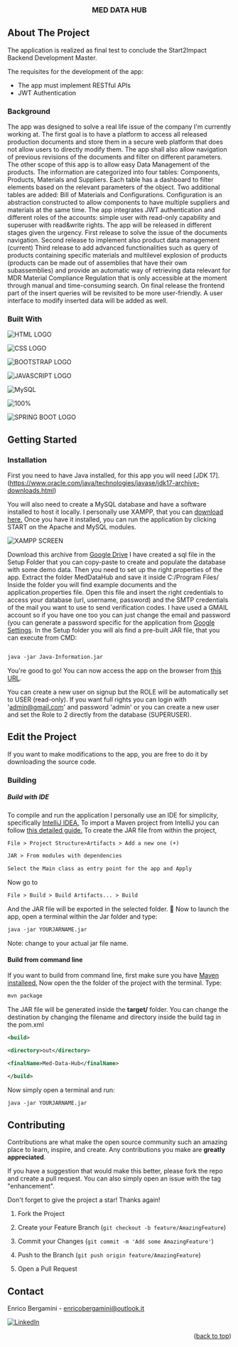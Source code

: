   
  


<a  name="readme-top"  id="readme-top"></a>

  

  
  

  

<h3  align="center">MED DATA HUB</h3>

  

  

<!-- ABOUT THE PROJECT -->

  

## About The Project

  

  
  
  

  

The application is realized as final test to conclude the  Start2Impact Backend Development Master.

  

  

The requisites for the development of the app: 
  

* The app must implement RESTful APIs
* JWT Authentication

### Background
The app was designed to solve a real life issue of the company I'm currently working at.
The first goal is to have a platform to access all released production documents and store them in a secure web platform that does not allow users to directly modify them.
The app shall also allow navigation of previous revisions of the documents and filter on different parameters.
The other scope of this app is to allow easy Data Management of the products.
The information are categorized into four tables: Components, Products, Materials and Suppliers.
Each table has a dashboard to filter elements based on the relevant parameters of the object.
Two additional tables are added: Bill of Materials and Configurations.
Configuration is an abstraction constructed to allow components to have multiple suppliers and materials at the same time.
The app integrates JWT authentication and different roles of the accounts: simple user with read-only capability and superuser with read&write rights.
The app will be released in different stages given the urgency.
First release to solve the issue of the documents navigation.
Second release to implement also product data management (current)
Third release to add advanced functionalities such as query of products containing specific materials and multilevel explosion of products (products can be made out of assemblies that have their own subassemblies) and provide an automatic way of retrieving data relevant for MDR Material Compliance Regulation that is only accessible at the moment through manual and time-consuming search.
On final release the frontend part of the insert queries will be revisited to be more user-friendly.
A user interface to modify inserted data will be added as well.
  
  
  

  
  
  

  



  

  

### Built With

  
![HTML LOGO](https://img.shields.io/badge/HTML5-E34F26?style=for-the-badge&logo=HTML5&logoColor=FFF)

![CSS LOGO](https://img.shields.io/badge/CSS3-1572B6?style=for-the-badge&logo=CSS3)

![BOOTSTRAP LOGO](https://img.shields.io/badge/BOOTSTRAP-7952B3?style=for-the-badge&logo=Bootstrap&logoColor=FFF)


![JAVASCRIPT LOGO](https://img.shields.io/badge/Java-Script-F7DF1E?style=for-the-badge&logo=Javascript)

![MySQL](https://img.shields.io/badge/mysql-000000?style=for-the-badge&logo=mysql&logoColor=white)

  

![100% ](https://img.shields.io/badge/-JAVA-violet?style=for-the-badge)

  
  ![SPRING BOOT LOGO](https://img.shields.io/badge/Spring-BOOT-6DB33F?style=for-the-badge&logo=Spring-Boot&logoColor=FFF)
  
  
  
  
  
  

  
  
  

  

<!-- GETTING STARTED -->

  

## Getting Started

  

  

  
  

  

### Installation

First you need to have Java installed, for this app you will need [JDK 17].(https://www.oracle.com/java/technologies/javase/jdk17-archive-downloads.html)


You will also need to create a MySQL database and have a software installed to host it locally.
I personally use XAMPP, that you can  [download  here.](https://www.apachefriends.org/download)
Once you have it installed, you can run the application by clicking START on the Apache and MySQL modules.

  ![XAMPP SCREEN](https://i.postimg.cc/zfDb5csn/xampp.png)

Download this archive from [Google Drive](https://drive.google.com/file/d/13zKDxiXtFuOSTavu7llxqL5v3cl2WXGs/view?usp=sharing)
I have created a sql file in the Setup Folder that you can copy-paste to create and populate the database with some demo data.
Then you need to set up the right properties of the app.
Extract the folder MedDataHub and save it inside C:/Program Files/
Inside the folder you will find example documents and the application.properties file.
Open this file and insert the right credentials to access your database (url, username, password) and the SMTP credentials of the mail you want to use to send verification codes.
I have used a GMAIL account so if you have one too you can just change the email and password (you can generate a password specific for the application from [Google Settings](https://myaccount.google.com/apppasswords).
In the Setup folder you will als find a pre-built JAR file, that you can execute from CMD:

```xml

java -jar Java-Information.jar

```

  

<!-- USAGE EXAMPLES -->

You're good to go! You can now access the app on the browser from [this URL](http://localhost:8080/app/).

You can create a new user on signup but the ROLE will be automatically set to USER (read-only).
 If you want full rights you can login with 'admin@gmail.com' and password 'admin' or you can create a new user and set the Role to 2 directly from the database (SUPERUSER).



## Edit the Project
If you want to make modifications to the app, you are free to do it by downloading the source code.


### Building
##### Build with IDE
To compile and run the application I personally use an IDE for simplicity, specifically  [IntelliJ IDEA.](https://www.jetbrains.com/idea/download/?section=windows)
To import a Maven project from IntelliJ you can follow [this detailed guide.](https://www.jetbrains.com/guide/java/tutorials/working-with-maven/importing-a-project/)
To create the JAR file from within the project,
```xml
File > Project Structure>Artifacts > Add a new one (+)
```
```xml
JAR > From modules with dependencies
```
```xml
Select the Main class as entry point for the app and Apply
```
Now go to 
```xml
File > Build > Build Artifacts... > Build
```
And the JAR file will be exported in the selected folder. 🎉
Now to launch the app, open a terminal within the Jar folder and type:
```xml
java -jar YOURJARNAME.jar
```
Note: change to your actual jar file name.
#### Build from command line
If you want to build from command line, first make sure you have [Maven installeed.](https://maven.apache.org/install.html)
Now open the the folder of the project with the terminal.
Type:
```xml
mvn package
```

The JAR file will be generated inside the **target/** folder.
You can change the destination by changing the filename and directory inside the build tag in the pom.xml
```xml
<build>

<directory>out</directory>

<finalName>Med-Data-Hub</finalName>

</build>
```
Now simply open a terminal and run:
```xml
java -jar YOURJARNAME.jar
```



## Contributing

  

  

Contributions are what make the open source community such an amazing place to learn, inspire, and create. Any contributions you make are **greatly appreciated**.

  

  

If you have a suggestion that would make this better, please fork the repo and create a pull request. You can also simply open an issue with the tag "enhancement".

  

Don't forget to give the project a star! Thanks again!

  

  

1. Fork the Project

  

2. Create your Feature Branch (`git checkout -b feature/AmazingFeature`)

  

3. Commit your Changes (`git commit -m 'Add some AmazingFeature'`)

  

4. Push to the Branch (`git push origin feature/AmazingFeature`)

  

5. Open a Pull Request

  

  
  
  

  
  
  

  

<!-- CONTACT -->

  

## Contact

  

  

Enrico Bergamini - enricobergamini@outlook.it

  

[![LinkedIn][linkedin-shield]][linkedin-url]

  

  

<p  align="right">(<a  href="#readme-top">back to top</a>)</p>

  
  

  
  

<!-- MARKDOWN LINKS & IMAGES -->

  

<!-- https://www.markdownguide.org/basic-syntax/#reference-style-links -->

  

[contributors-shield]: https://img.shields.io/github/contributors/othneildrew/Best-README-Template.svg?style=for-the-badge

  

[contributors-url]: https://github.com/othneildrew/Best-README-Template/graphs/contributors

  

[forks-shield]: https://img.shields.io/github/forks/othneildrew/Best-README-Template.svg?style=for-the-badge

  

[forks-url]: https://github.com/othneildrew/Best-README-Template/network/members

  

[stars-shield]: https://img.shields.io/github/stars/othneildrew/Best-README-Template.svg?style=for-the-badge

  

[stars-url]: https://github.com/othneildrew/Best-README-Template/stargazers

  

[issues-shield]: https://img.shields.io/github/issues/othneildrew/Best-README-Template.svg?style=for-the-badge

[HTML-url]: https://img.shields.io/badge/HTML5-E34F26?style=for-the-badge&logo=html5&logoColor=whit

[issues-url]: https://github.com/othneildrew/Best-README-Template/issues

  

[license-shield]: https://img.shields.io/github/license/othneildrew/Best-README-Template.svg?style=for-the-badge

  

[license-url]: https://github.com/othneildrew/Best-README-Template/blob/master/LICENSE.txt

  

[linkedin-shield]: https://img.shields.io/badge/-LinkedIn-black.svg?style=for-the-badge&logo=linkedin&colorB=555

  

[linkedin-url]: https://linkedin.com/in/enrico-bergamini

  

[product-screenshot]: images/screenshot.png

  

[Next.js]: https://img.shields.io/badge/next.js-000000?style=for-the-badge&logo=nextdotjs&logoColor=white

  

[Next-url]: https://nextjs.org/

  

[React.js]: https://img.shields.io/badge/React-20232A?style=for-the-badge&logo=react&logoColor=61DAFB

  

[React-url]: https://reactjs.org/

  

[Vue.js]: https://img.shields.io/badge/Vue.js-35495E?style=for-the-badge&logo=vuedotjs&logoColor=4FC08D

  

[Vue-url]: https://vuejs.org/

  

[Angular.io]: https://img.shields.io/badge/Angular-DD0031?style=for-the-badge&logo=angular&logoColor=white

  

[Angular-url]: https://angular.io/

  

[Svelte.dev]: https://img.shields.io/badge/Svelte-4A4A55?style=for-the-badge&logo=svelte&logoColor=FF3E00

  

[Svelte-url]: https://svelte.dev/

  

[Laravel.com]: https://img.shields.io/badge/Laravel-FF2D20?style=for-the-badge&logo=laravel&logoColor=white

  

[Laravel-url]: https://laravel.com

  

[Bootstrap.com]: https://img.shields.io/badge/Bootstrap-563D7C?style=for-the-badge&logo=bootstrap&logoColor=white

  

[Bootstrap-url]: https://getbootstrap.com

  

[JQuery.com]: https://img.shields.io/badge/jQuery-0769AD?style=for-the-badge&logo=jquery&logoColor=white

  

[JQuery-url]: https://jquery.com

[CSS-url]: https://img.shields.io/badge/CSS3-1572B6?style=for-the-badge&logo=css3&logoColor=whit

[JAVASCRIPT-url]: https://img.shields.io/badge/JavaScript-F7DF1E?style=for-the-badge&logo=javascript&logoColor=black
